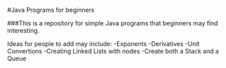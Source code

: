 #Java Programs for beginners

###This is a repository for simple Java programs that beginners may find interesting.

Ideas for people to add may include:
-Exponents
-Derivatives
-Unit Convertions
-Creating Linked Lists with nodes
-Create both a Stack and a Queue
